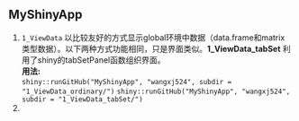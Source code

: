 ## MyShinyApp

1. `1_ViewData` 以比较友好的方式显示global环境中数据（data.frame和matrix类型数据）。以下两种方式功能相同，只是界面类似。**1_ViewData_tabSet** 利用了shiny的tabSetPanel函数组织界面。   
**用法:**  
`shiny::runGitHub("MyShinyApp", "wangxj524", subdir = "1_ViewData_ordinary/")`
`shiny::runGitHub("MyShinyApp", "wangxj524", subdir = "1_ViewData_tabSet/")`
2.  
